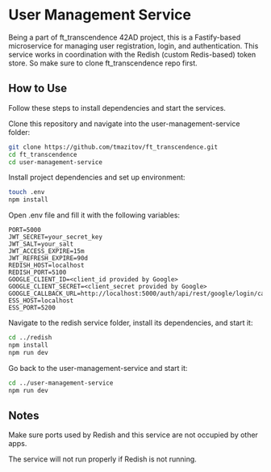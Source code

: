 # User Management Service
Being a part of ft_transcendence 42AD project, this is a Fastify-based microservice for managing user registration, login, and authentication. This service works in coordination with the Redish (custom Redis-based) token store. So make sure to clone ft_transcendence repo first. 

## How to Use
Follow these steps to install dependencies and start the services.

Clone this repository and navigate into the user-management-service folder:
```bash
git clone https://github.com/tmazitov/ft_transcendence.git
cd ft_transcendence
cd user-management-service
```

Install project dependencies and set up environment:
```bash
touch .env
npm install
```
Open .env file and fill it with the following variables:
```
PORT=5000
JWT_SECRET=your_secret_key
JWT_SALT=your_salt
JWT_ACCESS_EXPIRE=15m
JWT_REFRESH_EXPIRE=90d
REDISH_HOST=localhost
REDISH_PORT=5100
GOOGLE_CLIENT_ID=<client_id provided by Google>
GOOGLE_CLIENT_SECRET=<client_secret provided by Google>
GOOGLE_CALLBACK_URL=http://localhost:5000/auth/api/rest/google/login/callback
ESS_HOST=localhost
ESS_PORT=5200
```
Navigate to the redish service folder, install its dependencies, and start it:
```bash
cd ../redish
npm install
npm run dev
```
Go back to the user-management-service and start it:
```bash
cd ../user-management-service
npm run dev
```

## Notes
Make sure ports used by Redish and this service are not occupied by other apps.

The service will not run properly if Redish is not running.
